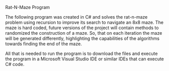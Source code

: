Rat-N-Maze Program

The following program was created in C# and solves the rat-n-maze problem using recursion to improve its search to navigate an 8x8 maze. The maze is hard coded, future versions of the project will contain methods to randomized the construction of a maze. So, that on each iteration the maze will be generated differently, highlighting the capabilities of the algorithms towards finding the end of the maze.

All that is needed to run the program is to download the files and execute the program in a Microsoft Visual Studio IDE or similar IDEs that can execute C# code.   

